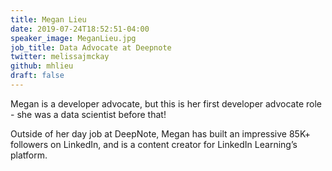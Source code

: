 ```yaml
---
title: Megan Lieu
date: 2019-07-24T18:52:51-04:00
speaker_image: MeganLieu.jpg
job_title: Data Advocate at Deepnote
twitter: melissajmckay
github: mhlieu
draft: false
---
```


Megan is a developer advocate, but this is her first developer advocate role - she was a data scientist before that!

Outside of her day job at DeepNote, Megan has built an impressive 85K+ followers on LinkedIn, and is a content creator for LinkedIn Learning’s platform. 
